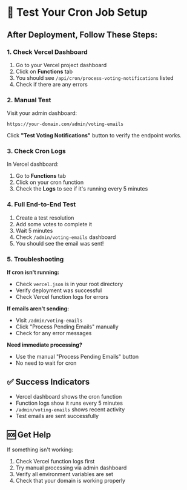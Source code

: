 # 🧪 Test Your Cron Job Setup

## After Deployment, Follow These Steps:

### **1. Check Vercel Dashboard**
1. Go to your Vercel project dashboard
2. Click on **Functions** tab
3. You should see `/api/cron/process-voting-notifications` listed
4. Check if there are any errors

### **2. Manual Test**
Visit your admin dashboard:
```
https://your-domain.com/admin/voting-emails
```

Click **"Test Voting Notifications"** button to verify the endpoint works.

### **3. Check Cron Logs**
In Vercel dashboard:
1. Go to **Functions** tab
2. Click on your cron function
3. Check the **Logs** to see if it's running every 5 minutes

### **4. Full End-to-End Test**
1. Create a test resolution
2. Add some votes to complete it
3. Wait 5 minutes
4. Check `/admin/voting-emails` dashboard
5. You should see the email was sent!

### **5. Troubleshooting**

**If cron isn't running:**
- Check `vercel.json` is in your root directory
- Verify deployment was successful
- Check Vercel function logs for errors

**If emails aren't sending:**
- Visit `/admin/voting-emails`
- Click "Process Pending Emails" manually
- Check for any error messages

**Need immediate processing?**
- Use the manual "Process Pending Emails" button
- No need to wait for cron

## ✅ Success Indicators

- Vercel dashboard shows the cron function
- Function logs show it runs every 5 minutes
- `/admin/voting-emails` shows recent activity
- Test emails are sent successfully

## 🆘 Get Help

If something isn't working:
1. Check Vercel function logs first
2. Try manual processing via admin dashboard
3. Verify all environment variables are set
4. Check that your domain is working properly